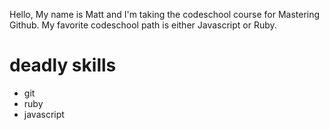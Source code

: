 Hello, My name is Matt and I'm taking the codeschool course for
Mastering Github.  My favorite codeschool path is either Javascript or
Ruby. 

# deadly skills
* git
* ruby
* javascript

